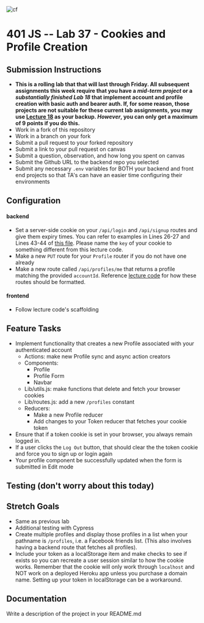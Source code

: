 ![cf](https://i.imgur.com/7v5ASc8.png) 
# 401 JS --  Lab 37 - Cookies and Profile Creation
## Submission Instructions
  * **This is a rolling lab that that will last through Friday. All subsequent assignments this week require that you have a *mid-term project* or a *substantially finished Lab 18* that implement account and profile creation with basic auth and bearer auth. If, for some reason, those projects are not suitable for these current lab assignments, you may use [Lecture 18](https://github.com/codefellows/seattle-javascript-401d25/tree/master/back-end/18-asset-management) as your backup. *However*, you can only get a maximum of 9 points if you do this.**
  * Work in a fork of this repository
  * Work in a branch on your fork
  * Submit a pull request to your forked repository
  * Submit a link to your pull request on canvas
  * Submit a question, observation, and how long you spent on canvas  
  * Submit the Github URL to the backend repo you selected
  * Submit any necessary `.env` variables for BOTH your backend and front end projects so that TA's can have an easier time configuring their environments

## Configuration  
#### backend
* Set a server-side cookie on your `/api/login` and `/api/signup` routes and give them expiry times. You can refer to examples in Lines 26-27 and Lines 43-44 of [this file](https://github.com/codefellows/seattle-javascript-401d25/blob/master/back-end/18-asset-management/aws-s3-asset-mgt/src/router/auth-router.js). Please name the `key` of your cookie to something different from this lecture code.
* Make a new `PUT` route for your `Profile` router if you do not have one already
* Make a new route called `/api/profiles/me` that returns a profile matching the provided `accountId`. Reference [lecture code](https://github.com/codefellows/seattle-javascript-401d25/blob/master/back-end/18-asset-management/aws-s3-asset-mgt/src/router/profile-router.js) for how these routes should be formatted.

#### frontend
* Follow lecture code's scaffolding
  
 
## Feature Tasks 
* Implement functionality that creates a new Profile associated with your authenticated account
    * Actions: make new Profile sync and async action creators
    * Components: 
        * Profile
        * Profile Form
        * Navbar
    * Lib/utils.js: make functions that delete and fetch your browser cookies
    * Lib/routes.js: add a new `/profiles` constant 
    * Reducers:
        * Make a new Profile reducer
        * Add changes to your Token reducer that fetches your cookie token
* Ensure that if a token cookie is set in your browser, you always remain logged in.
* If a user clicks the `Log Out` button, that should clear the the token cookie and force you to sign up or login again
* Your profile component be successfully updated when the form is submitted in Edit mode

 
## Testing (don't worry about this today)

 
 ## Stretch Goals
 * Same as previous lab
 * Additional testing with Cypress
 * Create multiple profiles and display those profiles in a list when your pathname is `/profiles`, i.e. a Facebook friends list. (This also involves having a backend route that fetches all profiles).
 * Include your token as a localStorage item and make checks to see if exists so you can recreate a user session similar to how the cookie works. Remember that the cookie will only work through `localhost` and NOT work on a deployed Heroku app unless you purchase a domain name. Setting up your token in localStorage can be a workaround.
 

##  Documentation  
Write a description of the project in your README.md
